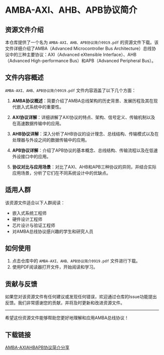 # AMBA-AXI、AHB、APB协议简介

## 资源文件介绍

本仓库提供了一个名为 `AMBA-AXI、AHB、APB协议简介0919.pdf` 的资源文件下载。该文件详细介绍了AMBA（Advanced Microcontroller Bus Architecture）总线协议中的三种主要协议：AXI（Advanced eXtensible Interface）、AHB（Advanced High-performance Bus）和APB（Advanced Peripheral Bus）。

## 文件内容概述

`AMBA-AXI、AHB、APB协议简介0919.pdf` 文件内容涵盖了以下几个方面：

1. **AMBA协议概述**：简要介绍了AMBA总线架构的历史背景、发展历程及其在现代嵌入式系统中的重要性。

2. **AXI协议详解**：详细讲解了AXI协议的特点、架构、信号定义、传输机制以及在高速数据传输中的应用。

3. **AHB协议详解**：深入分析了AHB协议的设计理念、总线结构、传输模式以及在处理器与外设之间的数据传输中的应用。

4. **APB协议详解**：介绍了APB协议的基本概念、总线结构、传输流程以及在低速外设接口中的应用。

5. **协议对比与应用场景**：对比了AXI、AHB和APB三种协议的异同，并结合实际应用场景，分析了它们在不同系统设计中的优缺点。

## 适用人群

该资源文件适合以下人群阅读：

- 嵌入式系统工程师
- 硬件设计工程师
- 芯片设计与验证工程师
- 对AMBA总线协议感兴趣的学生和研究人员

## 如何使用

1. 点击仓库中的 `AMBA-AXI、AHB、APB协议简介0919.pdf` 文件进行下载。
2. 使用PDF阅读器打开文件，开始阅读和学习。

## 贡献与反馈

如果您对该资源文件有任何建议或发现任何错误，欢迎通过仓库的Issue功能提出反馈。我们非常感谢您的贡献，并将及时更新和改进资源文件。

---

希望这份资源文件能够帮助您更好地理解和应用AMBA总线协议！

## 下载链接

[AMBA-AXIAHBAPB协议简介分享](https://pan.quark.cn/s/0215e35d9d26)
